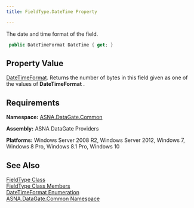 ```yaml
---
title: FieldType.DateTime Property

---
```


The date and time format of the field. 

```cs
 public DateTimeFormat DateTime { get; }
```

## Property Value

[DateTimeFormat](date-time-format-enumeration.html). Returns the number of bytes in this field given as one of the values of **DateTimeFormat** . 
## Requirements

**Namespace:** [ASNA.DataGate.Common](datagate-common-namespace.html)

**Assembly:** ASNA DataGate Providers

**Platforms:** Windows Server 2008 R2, Windows Server 2012, Windows 7, Windows 8 Pro, Windows 8.1 Pro, Windows 10
## See Also


[FieldType Class](field-type-class.html)
      <br />
[FieldType Class Members](field-type-members.html)
      <br />
[DateTimeFormat Enumeration](date-time-format-enumeration.html)
      <br />
[ASNA.DataGate.Common Namespace](datagate-common-namespace.html)

